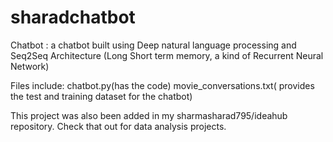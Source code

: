 # sharadchatbot

Chatbot : a chatbot built using Deep natural language processing and Seq2Seq Architecture (Long Short term memory, a kind of Recurrent Neural Network) 

Files include: chatbot.py(has the code) movie_conversations.txt( provides the test and training dataset for the chatbot) 

This project was also been added in my sharmasharad795/ideahub repository. Check that out for data analysis projects.
